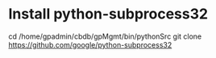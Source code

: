 # Install python-subprocess32
cd /home/gpadmin/cbdb/gpMgmt/bin/pythonSrc
git clone https://github.com/google/python-subprocess32
